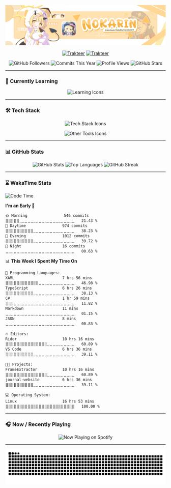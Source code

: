 <p align="center">
  <img src="./assets/github_banner.png" alt="Banner" draggable="false" />
</p>

<div align="center">

  <!-- Support -->
  [![Trakteer](https://ko-fi.com/img/githubbutton_sm.svg)](https://ko-fi.com/nokarin)
  [![Trakteer](https://img.shields.io/badge/Trakteer-Support%20Me-red?style=for-the-badge&logo=buymeacoffee&logoColor=white)](https://trakteer.id/nokarin)
  
  <!-- Badges -->
  <img src="https://img.shields.io/github/followers/nokarin-dev?label=Followers" alt="GitHub Followers" />
  <img src="https://img.shields.io/badge/Commits%20This%20Year-✔️-brightgreen" alt="Commits This Year" />
  <img src="https://komarev.com/ghpvc/?username=nokarin-dev&color=blue" alt="Profile Views" />
  <img src="https://img.shields.io/github/stars/nokarin-dev?label=Stars" alt="GitHub Stars" />

</div>

---

### 🧠 Currently Learning

<p align="center">
  <img src="https://skillicons.dev/icons?i=java,laravel,cpp,cs" alt="Learning Icons" draggable="false" />
</p>

---

### 🛠️ Tech Stack

<p align="center">
  <img src="https://skillicons.dev/icons?i=java,js,ts,py,html,css,react,tailwindcss,nodejs,express,mysql,mongodb,laravel,discordjs,figma" alt="Tech Stack Icons" draggable="false" />
</p>
<p align="center">
  <img src="https://skillicons.dev/icons?i=github,git,vscode,idea,npm,gradle,ae,ps,blender,unreal,pr,cpp,cs" alt="Other Tools Icons" draggable="false" />
</p>

---

### 📊 GitHub Stats

<div align="center">
  <img src="https://github-readme-stats.vercel.app/api?username=nokarin-dev&show_icons=true&hide_border=true&theme=transparent" alt="GitHub Stats" draggable="false" />
  <img src="https://github-readme-stats.vercel.app/api/top-langs/?username=nokarin-dev&layout=compact&hide_border=true&theme=transparent" alt="Top Languages" draggable="false" />
  <img src="https://github-readme-streak-stats.herokuapp.com?user=nokarin-dev&hide_border=true&theme=transparent" alt="GitHub Streak" draggable="false" />
</div>

---

### ⌛ WakaTime Stats

<!--START_SECTION:waka-->
![Code Time](http://img.shields.io/badge/Code%20Time-3%2C507%20hrs%2044%20mins-blue)

**I'm an Early 🐤** 

```text
🌞 Morning                546 commits         ⣿⣿⣿⣿⣿⣀⣀⣀⣀⣀⣀⣀⣀⣀⣀⣀⣀⣀⣀⣀⣀⣀⣀⣀⣀   21.43 % 
🌆 Daytime                974 commits         ⣿⣿⣿⣿⣿⣿⣿⣿⣿⣿⣀⣀⣀⣀⣀⣀⣀⣀⣀⣀⣀⣀⣀⣀⣀   38.23 % 
🌃 Evening                1012 commits        ⣿⣿⣿⣿⣿⣿⣿⣿⣿⣿⣀⣀⣀⣀⣀⣀⣀⣀⣀⣀⣀⣀⣀⣀⣀   39.72 % 
🌙 Night                  16 commits          ⣀⣀⣀⣀⣀⣀⣀⣀⣀⣀⣀⣀⣀⣀⣀⣀⣀⣀⣀⣀⣀⣀⣀⣀⣀   00.63 % 
```


📊 **This Week I Spent My Time On** 

```text
💬 Programming Languages: 
XAML                     7 hrs 56 mins       ⣿⣿⣿⣿⣿⣿⣿⣿⣿⣿⣿⣿⣀⣀⣀⣀⣀⣀⣀⣀⣀⣀⣀⣀⣀   46.98 % 
TypeScript               6 hrs 26 mins       ⣿⣿⣿⣿⣿⣿⣿⣿⣿⣿⣀⣀⣀⣀⣀⣀⣀⣀⣀⣀⣀⣀⣀⣀⣀   38.13 % 
C#                       1 hr 59 mins        ⣿⣿⣿⣀⣀⣀⣀⣀⣀⣀⣀⣀⣀⣀⣀⣀⣀⣀⣀⣀⣀⣀⣀⣀⣀   11.82 % 
Markdown                 11 mins             ⣀⣀⣀⣀⣀⣀⣀⣀⣀⣀⣀⣀⣀⣀⣀⣀⣀⣀⣀⣀⣀⣀⣀⣀⣀   01.15 % 
JSON                     8 mins              ⣀⣀⣀⣀⣀⣀⣀⣀⣀⣀⣀⣀⣀⣀⣀⣀⣀⣀⣀⣀⣀⣀⣀⣀⣀   00.83 % 

🔥 Editors: 
Rider                    10 hrs 16 mins      ⣿⣿⣿⣿⣿⣿⣿⣿⣿⣿⣿⣿⣿⣿⣿⣀⣀⣀⣀⣀⣀⣀⣀⣀⣀   60.89 % 
VS Code                  6 hrs 36 mins       ⣿⣿⣿⣿⣿⣿⣿⣿⣿⣿⣀⣀⣀⣀⣀⣀⣀⣀⣀⣀⣀⣀⣀⣀⣀   39.11 % 

🐱‍💻 Projects: 
FrameExtractor           10 hrs 16 mins      ⣿⣿⣿⣿⣿⣿⣿⣿⣿⣿⣿⣿⣿⣿⣿⣀⣀⣀⣀⣀⣀⣀⣀⣀⣀   60.89 % 
journal-website          6 hrs 36 mins       ⣿⣿⣿⣿⣿⣿⣿⣿⣿⣿⣀⣀⣀⣀⣀⣀⣀⣀⣀⣀⣀⣀⣀⣀⣀   39.11 % 

💻 Operating System: 
Linux                    16 hrs 53 mins      ⣿⣿⣿⣿⣿⣿⣿⣿⣿⣿⣿⣿⣿⣿⣿⣿⣿⣿⣿⣿⣿⣿⣿⣿⣿   100.00 % 
```


<!--END_SECTION:waka-->

---

### 🎧 Now / Recently Playing

<div align="center">
  <img src="https://spotify-github-profile.kittinanx.com/api/view?uid=31j2y46lpoffglel3rrpccvecumq&cover_image=true&theme=natemoo-re&show_offline=false&background_color=121212&interchange=false&bar_color=404db0&bar_color_cover=false" alt="Now Playing on Spotify" draggable="false" />
</div>

---

<p align="center">
  <img src="https://raw.githubusercontent.com/nokarin-dev/nokarin-dev/output/snake.svg" alt="Snake animation" draggable="false" />
</p>
